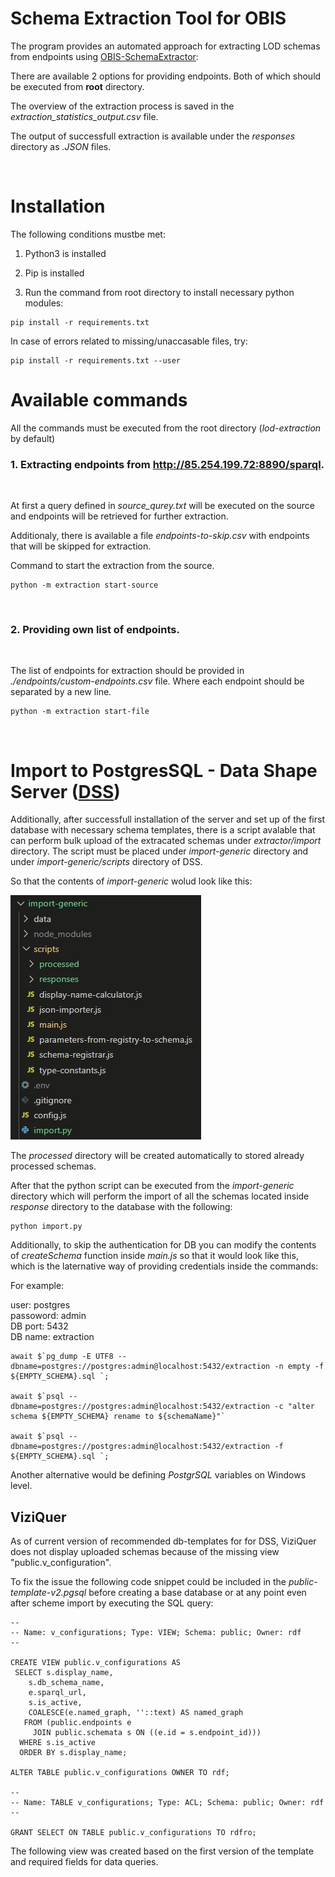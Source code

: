 # Schema Extraction Tool for OBIS

The program provides an automated approach for extracting LOD schemas from endpoints using [OBIS-SchemaExtractor](https://github.com/LUMII-Syslab/OBIS-SchemaExtractor):

There are available 2 options for providing endpoints. Both of which should be executed from **root** directory.

The overview of the extraction process is saved in the _extraction_statistics_output.csv_ file.

The output of successfull extraction is available under the _responses_ directory as _.JSON_ files.

<br>

# Installation

The following conditions mustbe met:

1. Python3 is installed

2. Pip is installed

3. Run the command from root directory to install necessary python modules:


```
pip install -r requirements.txt
```

In case of errors related to missing/unaccasable files, try:
```
pip install -r requirements.txt --user
```
# Available commands


All the commands must be executed from the root directory (_lod-extraction_ by default)

### 1. Extracting endpoints from http://85.254.199.72:8890/sparql.
<br>

At first a query defined in _source_qurey.txt_ will be executed on the source and endpoints will be retrieved for further extraction.

Additionaly, there is available a file _endpoints-to-skip.csv_ with endpoints that will be skipped for extraction.

Command to start the extraction from the source. 
```
python -m extraction start-source
```
<br>

### 2. Providing own list of endpoints.
<br>

The list of endpoints for extraction should be provided in _./endpoints/custom-endpoints.csv_ file. Where each endpoint should be separated by a new line.

```
python -m extraction start-file
```
<br>

# Import to PostgresSQL - Data Shape Server ([DSS](https://github.com/LUMII-Syslab/data-shape-server))

Additionally, after successfull installation of the server and set up of the first database with necessary schema templates, there is a script avalable that can perform bulk upload of the extracated schemas under _extractor/import_ directory. The script must be placed under _import-generic_ directory and under _import-generic/scripts_ directory of DSS.

So that the contents of _import-generic_ wolud look like this:

![alt text](https://github.com/igorskasminins/lod-extraction/blob/main/img/example.jpg?raw=true)


The _processed_ directory will be created automatically to stored already processed schemas.

After that the python script can be executed from the _import-generic_ directory which will perform the import of all the schemas located inside _response_ directory to the database with the following:

```
python import.py
```

Additionally, to skip the authentication for DB you can modify the contents of _createSchema_ function inside _main.js_ so that it would look like this, which is the laternative way of providing credentials inside the commands:

For example:

user: postgres
<br>
passoword: admin
<br>
DB port: 5432
<br>
DB name: extraction
```
await $`pg_dump -E UTF8 --dbname=postgres://postgres:admin@localhost:5432/extraction -n empty -f ${EMPTY_SCHEMA}.sql `;
	
await $`psql --dbname=postgres://postgres:admin@localhost:5432/extraction -c "alter schema ${EMPTY_SCHEMA} rename to ${schemaName}"`

await $`psql --dbname=postgres://postgres:admin@localhost:5432/extraction -f ${EMPTY_SCHEMA}.sql `;
```

Another alternative would be defining _PostgrSQL_ variables on Windows level.


## ViziQuer

As of current version of recommended db-templates for for DSS, ViziQuer does not display uploaded schemas because of the missing view "public.v_configuration".

To fix the issue the following code snippet could be included in the _public-template-v2.pgsql_ before creating a base database or at any point even after scheme import by executing the SQL query:

```
--
-- Name: v_configurations; Type: VIEW; Schema: public; Owner: rdf
--

CREATE VIEW public.v_configurations AS
 SELECT s.display_name,
    s.db_schema_name,
    e.sparql_url,
    s.is_active,
    COALESCE(e.named_graph, ''::text) AS named_graph
   FROM (public.endpoints e
     JOIN public.schemata s ON ((e.id = s.endpoint_id)))
  WHERE s.is_active
  ORDER BY s.display_name;

ALTER TABLE public.v_configurations OWNER TO rdf;

--
-- Name: TABLE v_configurations; Type: ACL; Schema: public; Owner: rdf
--

GRANT SELECT ON TABLE public.v_configurations TO rdfro;
```

The following view was created based on the first version of the template and required fields for data queries.